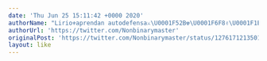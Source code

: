 ```yaml
---
date: 'Thu Jun 25 15:11:42 +0000 2020'
authorName: "Lirio⚜️aprendan autodefensa⚔️\U0001F52B☢️\U0001F6F8✌️\U0001F1E6\U0001F1F7"
authorUrl: 'https://twitter.com/Nonbinarymaster'
originalPost: 'https://twitter.com/Nonbinarymaster/status/1276171213501579267'
layout: like
---
```

